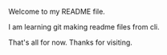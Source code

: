 Welcome to my README file.

I am learning git making readme files from cli.

That's all for now.
Thanks for visiting.
